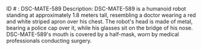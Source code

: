 ID # : DSC-MATE-589
Description: DSC-MATE-589 is a humanoid robot standing at approximately 1.8 meters tall, resembling a doctor wearing a red and white striped apron over his chest. The robot's head is made of metal, bearing a police cap over it, while his glasses sit on the bridge of his nose. DSC-MATE-589's mouth is covered by a half-mask, worn by medical professionals conducting surgery.